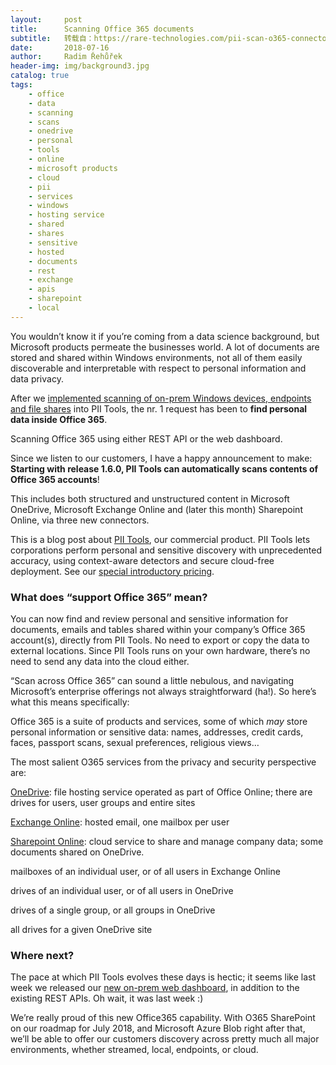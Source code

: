 ```yaml
---
layout:     post
title:      Scanning Office 365 documents
subtitle:   转载自：https://rare-technologies.com/pii-scan-o365-connector/
date:       2018-07-16
author:     Radim Řehůřek
header-img: img/background3.jpg
catalog: true
tags:
    - office
    - data
    - scanning
    - scans
    - onedrive
    - personal
    - tools
    - online
    - microsoft products
    - cloud
    - pii
    - services
    - windows
    - hosting service
    - shared
    - shares
    - sensitive
    - hosted
    - documents
    - rest
    - exchange
    - apis
    - sharepoint
    - local
---
```



You wouldn’t know it if you’re coming from a data science background, but Microsoft products permeate the businesses world. A lot of documents are stored and shared within Windows environments, not all of them easily discoverable and interpretable with respect to personal information and data privacy.



After we [implemented scanning of on-prem Windows devices, endpoints and file shares](https://documentation.pii-tools.com/#supported-scans) into PII Tools, the nr. 1 request has been to **find personal data inside Office 365**.


Scanning Office 365 using either REST API or the web dashboard.


Since we listen to our customers, I have a happy announcement to make: **Starting with release 1.6.0, PII Tools can automatically scans contents of Office 365 accounts**!



This includes both structured and unstructured content in Microsoft OneDrive, Microsoft Exchange Online and (later this month) Sharepoint Online, via three new connectors.


> 
This is a blog post about [PII Tools](https://pii-tools.com/.), our commercial product. PII Tools lets corporations perform personal and sensitive discovery with unprecedented accuracy, using context-aware detectors and secure cloud-free deployment. See our [special introductory pricing](https://pii-tools.com/buy).


### What does “support Office 365” mean?


You can now find and review personal and sensitive information for documents, emails and tables shared within your company’s Office 365 account(s), directly from PII Tools. No need to export or copy the data to external locations. Since PII Tools runs on your own hardware, there’s no need to send any data into the cloud either.



“Scan across Office 365” can sound a little nebulous, and navigating Microsoft’s enterprise offerings not always straightforward (ha!). So here’s what this means specifically:



Office 365 is a suite of products and services, some of which *may* store personal information or sensitive data: names, addresses, credit cards, faces, passport scans, sexual preferences, religious views…

The most salient O365 services from the privacy and security perspective are:


[OneDrive](https://onedrive.live.com/): file hosting service operated as part of Office Online; there are drives for users, user groups and entire sites


[Exchange Online](https://products.office.com/en/exchange/exchange-online): hosted email, one mailbox per user


[Sharepoint Online](https://products.office.com/en-us/sharepoint/sharepoint-online-collaboration-software): cloud service to share and manage company data; some documents shared on OneDrive.



mailboxes of an individual user, or of all users in Exchange Online


drives of an individual user, or of all users in OneDrive


drives of a single group, or all groups in OneDrive


all drives for a given OneDrive site


### Where next?


The pace at which PII Tools evolves these days is hectic; it seems like last week we released our [new on-prem web dashboard](https://mailchi.mp/d8dd7638c7be/meet-the-new-dashboard), in addition to the existing REST APIs. Oh wait, it was last week :)



We’re really proud of this new Office365 capability. With O365 SharePoint on our roadmap for July 2018, and Microsoft Azure Blob right after that, we’ll be able to offer our customers discovery across pretty much all major environments, whether streamed, local, endpoints, or cloud.

